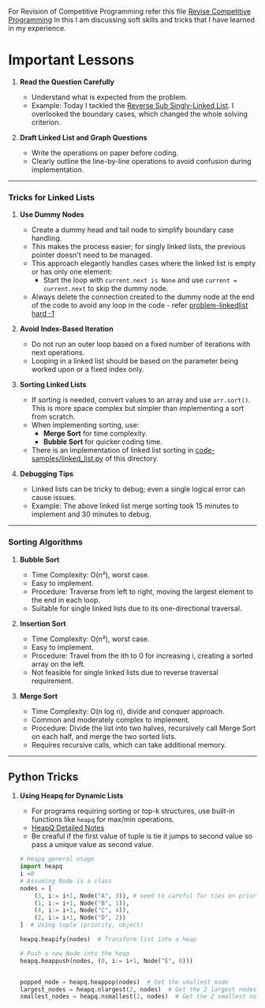 For Revision of Competitive Programming refer this file [Revise Competitive Programming](./Revise_CompetiveProgramming.md)
In this I am discussing soft skills and tricks that I have learned in my experience.

# Important Lessons
1. **Read the Question Carefully**
   - Understand what is expected from the problem.
   - Example: Today I tackled the [Reverse Sub Singly-Linked List](https://leetcode.com/problems/reverse-linked-list-ii/?envType=problem-list-v2&envId=linked-list). I overlooked the boundary cases, which changed the whole solving criterion.

2. **Draft Linked List and Graph Questions**
   - Write the operations on paper before coding.
   - Clearly outline the line-by-line operations to avoid confusion during implementation.

---

### Tricks for Linked Lists

1. **Use Dummy Nodes**
   - Create a dummy head and tail node to simplify boundary case handling.
   - This makes the process easier; for singly linked lists, the previous pointer doesn't need to be managed.
   - This approach elegantly handles cases where the linked list is empty or has only one element:
     - Start the loop with `current.next is None` and use `current = current.next` to skip the dummy node.
   - Always delete the connection created to the dummy node at the end of the code to avoid any loop in the code - refer [problem-linkedlist hard -1](./Problem_solving_logs.md) 

2. **Avoid Index-Based Iteration**
   - Do not run an outer loop based on a fixed number of iterations with next operations.
   - Looping in a linked list should be based on the parameter being worked upon or a fixed index only.

3. **Sorting Linked Lists**
   - If sorting is needed, convert values to an array and use `arr.sort()`. This is more space complex but simpler than implementing a sort from scratch.
   - When implementing sorting, use:
     - **Merge Sort** for time complexity.
     - **Bubble Sort** for quicker coding time.
   - There is an implementation of linked list sorting in [code-samples/linked_list.py](./code_samples/linked_list.py) of this directory.

4. **Debugging Tips**
   - Linked lists can be tricky to debug; even a single logical error can cause issues.
   - Example: The above linked list merge sorting took 15 minutes to implement and 30 minutes to debug.

---

### Sorting Algorithms

1. **Bubble Sort** 
   - Time Complexity: O(n²), worst case.
   - Easy to implement.
   - Procedure: Traverse from left to right, moving the largest element to the end in each loop.
   - Suitable for single linked lists due to its one-directional traversal.

2. **Insertion Sort** 
   - Time Complexity: O(n²), worst case.
   - Easy to implement.
   - Procedure: Travel from the ith to 0 for increasing i, creating a sorted array on the left.
   - Not feasible for single linked lists due to reverse traversal requirement.

3. **Merge Sort** 
   - Time Complexity: O(n log n), divide and conquer approach.
   - Common and moderately complex to implement.
   - Procedure: Divide the list into two halves, recursively call Merge Sort on each half, and merge the two sorted lists.
   - Requires recursive calls, which can take additional memory.

---

## Python Tricks

1. **Using Heapq for Dynamic Lists**
   - For programs requiring sorting or top-k structures, use built-in functions like `heapq` for max/min operations.
   - [HeapQ Detailed Notes](./heapq_python_tutorial.md)
   - Be creaful if the first value of tuple is tie it jumps to second value so pass a unique value as second value.

   ```python
   # Heapq general usage 
   import heapq
   i =0
   # Assuming Node is a class
   nodes = [
       (3, i:= i+1, Node("A", 3)), # need to careful for ties on priority it will throw error
       (1, i:= i+1, Node("B", 1)),
       (4, i:= i+1, Node("C", 4)),
       (2, i:= i+1, Node("D", 2))
   ]  # Using tuple (priority, object)
   
   heapq.heapify(nodes)  # Transform list into a heap
   
   # Push a new Node into the heap
   heapq.heappush(nodes, (0, i:= i+1, Node("E", 0)))

   
   popped_node = heapq.heappop(nodes)  # Get the smallest node
   largest_nodes = heapq.nlargest(2, nodes)  # Get the 2 largest nodes
   smallest_nodes = heapq.nsmallest(2, nodes)  # Get the 2 smallest nodes
   ```
